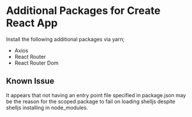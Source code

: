 # Additional Packages for Create React App

Install the following additional packages via yarn;

* Axios
* React Router
* React Router Dom

## Known Issue

It appears that not having an entry point file specified in package.json may be the reason for the scoped package to fail on loading shelljs despite shelljs installing in node_modules.
